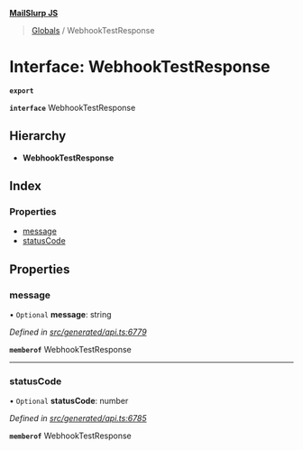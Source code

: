 **[MailSlurp JS](../README.md)**

> [Globals](../README.md) / WebhookTestResponse

# Interface: WebhookTestResponse

**`export`** 

**`interface`** WebhookTestResponse

## Hierarchy

* **WebhookTestResponse**

## Index

### Properties

* [message](webhooktestresponse.md#message)
* [statusCode](webhooktestresponse.md#statuscode)

## Properties

### message

• `Optional` **message**: string

*Defined in [src/generated/api.ts:6779](https://github.com/mailslurp/mailslurp-client/blob/98c6efc/src/generated/api.ts#L6779)*

**`memberof`** WebhookTestResponse

___

### statusCode

• `Optional` **statusCode**: number

*Defined in [src/generated/api.ts:6785](https://github.com/mailslurp/mailslurp-client/blob/98c6efc/src/generated/api.ts#L6785)*

**`memberof`** WebhookTestResponse
